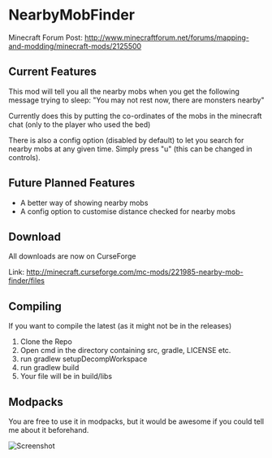 NearbyMobFinder
===============

Minecraft Forum Post: http://www.minecraftforum.net/forums/mapping-and-modding/minecraft-mods/2125500

Current Features
---------------------
This mod will tell you all the nearby mobs when you get the following message trying to sleep:
"You may not rest now, there are monsters nearby"

Currently does this by putting the co-ordinates of the mobs in the minecraft chat (only to the player who used the bed)

There is also a config option (disabled by default) to let you search for nearby mobs at any given time. Simply press "u" (this can be changed in controls).

Future Planned Features
-----------------------
- A better way of showing nearby mobs
- A config option to customise distance checked for nearby mobs

Download
----------------------
All downloads are now on CurseForge

Link: http://minecraft.curseforge.com/mc-mods/221985-nearby-mob-finder/files

Compiling
----------------------
If you want to compile the latest (as it might not be in the releases)

1. Clone the Repo
2. Open cmd in the directory containing src, gradle, LICENSE etc.
3. run gradlew setupDecompWorkspace
4. run gradlew build
5. Your file will be in build/libs

Modpacks
-----------------------
You are free to use it in modpacks, but it would be awesome if you could tell me about it beforehand.

![Screenshot](http://i.imgur.com/tcjjeFy.png)
